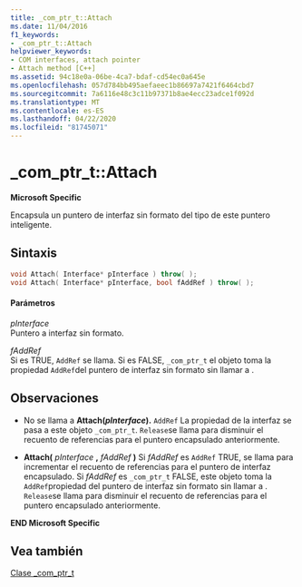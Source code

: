 ```yaml
---
title: _com_ptr_t::Attach
ms.date: 11/04/2016
f1_keywords:
- _com_ptr_t::Attach
helpviewer_keywords:
- COM interfaces, attach pointer
- Attach method [C++]
ms.assetid: 94c18e0a-06be-4ca7-bdaf-cd54ec0a645e
ms.openlocfilehash: 057d784bb495aefaeec1b86697a7421f6464cbd7
ms.sourcegitcommit: 7a6116e48c3c11b97371b8ae4ecc23adce1f092d
ms.translationtype: MT
ms.contentlocale: es-ES
ms.lasthandoff: 04/22/2020
ms.locfileid: "81745071"
---
```

# <a name="_com_ptr_tattach"></a>_com_ptr_t::Attach

**Microsoft Specific**

Encapsula un puntero de interfaz sin formato del tipo de este puntero inteligente.

## <a name="syntax"></a>Sintaxis

```cpp
void Attach( Interface* pInterface ) throw( );
void Attach( Interface* pInterface, bool fAddRef ) throw( );
```

#### <a name="parameters"></a>Parámetros

*pInterface*<br/>
Puntero a interfaz sin formato.

*fAddRef*<br/>
Si es TRUE, `AddRef` se llama. Si es FALSE, `_com_ptr_t` el objeto toma la propiedad `AddRef`del puntero de interfaz sin formato sin llamar a .

## <a name="remarks"></a>Observaciones

- No se llama a **Attach(***pInterface***).** `AddRef`     La propiedad de la interfaz se pasa a este objeto `_com_ptr_t`. `Release`se llama para disminuir el recuento de referencias para el puntero encapsulado anteriormente.

- **Attach(**  *pInterface* **,**  *fAddRef*  **)** Si *fAddRef* es `AddRef` TRUE, se llama para incrementar el recuento de referencias para el puntero de interfaz encapsulado. Si *fAddRef* es `_com_ptr_t` FALSE, este objeto toma la `AddRef`propiedad del puntero de interfaz sin formato sin llamar a . `Release`se llama para disminuir el recuento de referencias para el puntero encapsulado anteriormente.

**END Microsoft Specific**

## <a name="see-also"></a>Vea también

[Clase _com_ptr_t](../cpp/com-ptr-t-class.md)
